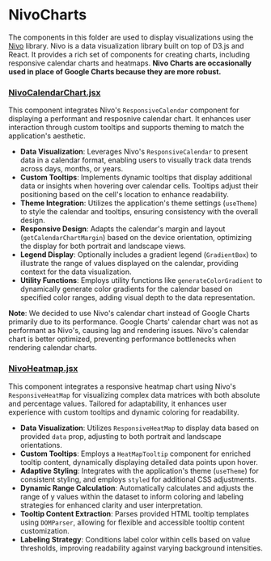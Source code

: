 # NivoCharts

The components in this folder are used to display visualizations using the [Nivo](https://nivo.rocks/) library. Nivo is a data visualization library built on top of D3.js and React. It provides a rich set of components for creating charts, including responsive calendar charts and heatmaps. **Nivo Charts are occasionally used in place of Google Charts because they are more robust.**

### [NivoCalendarChart.jsx](NivoCalendarChart.jsx)
This component integrates Nivo's `ResponsiveCalendar` component for displaying a performant and resposnive calendar chart. It enhances user interaction through custom tooltips and supports theming to match the application's aesthetic.

- **Data Visualization**: Leverages Nivo's `ResponsiveCalendar` to present data in a calendar format, enabling users to visually track data trends across days, months, or years.
- **Custom Tooltips**: Implements dynamic tooltips that display additional data or insights when hovering over calendar cells. Tooltips adjust their positioning based on the cell's location to enhance readability.
- **Theme Integration**: Utilizes the application's theme settings (`useTheme`) to style the calendar and tooltips, ensuring consistency with the overall design.
- **Responsive Design**: Adapts the calendar's margin and layout (`getCalendarChartMargin`) based on the device orientation, optimizing the display for both portrait and landscape views.
- **Legend Display**: Optionally includes a gradient legend (`GradientBox`) to illustrate the range of values displayed on the calendar, providing context for the data visualization.
- **Utility Functions**: Employs utility functions like `generateColorGradient` to dynamically generate color gradients for the calendar based on specified color ranges, adding visual depth to the data representation.

**Note**: We decided to use Nivo's calendar chart instead of Google Charts primarily due to its performance. Google Charts' calendar chart was not as performant as Nivo's, causing lag and rendering issues. Nivo's calendar chart is better optimized, preventing performance bottlenecks when rendering calendar charts.

### [NivoHeatmap.jsx](NivoHeatmap.jsx)
This component integrates a responsive heatmap chart using Nivo's `ResponsiveHeatMap` for visualizing complex data matrices with both absolute and percentage values. Tailored for adaptability, it enhances user experience with custom tooltips and dynamic coloring for readability.

- **Data Visualization**: Utilizes `ResponsiveHeatMap` to display data based on provided `data` prop, adjusting to both portrait and landscape orientations.
- **Custom Tooltips**: Employs a `HeatMapTooltip` component for enriched tooltip content, dynamically displaying detailed data points upon hover.
- **Adaptive Styling**: Integrates with the application's theme (`useTheme`) for consistent styling, and employs `styled` for additional CSS adjustments.
- **Dynamic Range Calculation**: Automatically calculates and adjusts the range of y values within the dataset to inform coloring and labeling strategies for enhanced clarity and user interpretation.
- **Tooltip Content Extraction**: Parses provided HTML tooltip templates using `DOMParser`, allowing for flexible and accessible tooltip content customization.
- **Labeling Strategy**: Conditions label color within cells based on value thresholds, improving readability against varying background intensities.